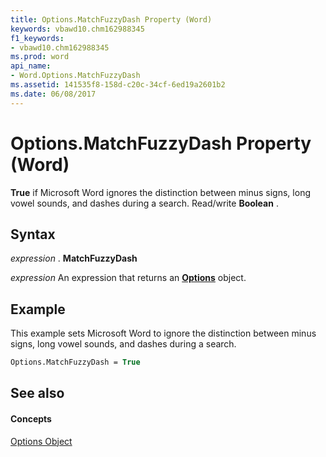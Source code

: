 ```yaml
---
title: Options.MatchFuzzyDash Property (Word)
keywords: vbawd10.chm162988345
f1_keywords:
- vbawd10.chm162988345
ms.prod: word
api_name:
- Word.Options.MatchFuzzyDash
ms.assetid: 141535f8-158d-c20c-34cf-6ed19a2601b2
ms.date: 06/08/2017
---
```



# Options.MatchFuzzyDash Property (Word)

 **True** if Microsoft Word ignores the distinction between minus signs, long vowel sounds, and dashes during a search. Read/write **Boolean** .


## Syntax

 _expression_ . **MatchFuzzyDash**

 _expression_ An expression that returns an **[Options](options-object-word.md)** object.


## Example

This example sets Microsoft Word to ignore the distinction between minus signs, long vowel sounds, and dashes during a search.


```vb
Options.MatchFuzzyDash = True
```


## See also


#### Concepts


[Options Object](options-object-word.md)

